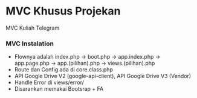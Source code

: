 # MVC Khusus Projekan #

MVC Kuliah Telegram

### MVC Instalation ###

* Flownya adalah index.php -> boot.php -> app.index.php -> app.page.php -> app.(pilihan).php -> views.(pilihan).php
* Route dan Config ada di core.class.php
* API Google Drive V2 (google-api-client), API Google Drive V3 (Vendor)
* Handle Error di views/error/
* Disarankan memakai Bootsrap + FA
